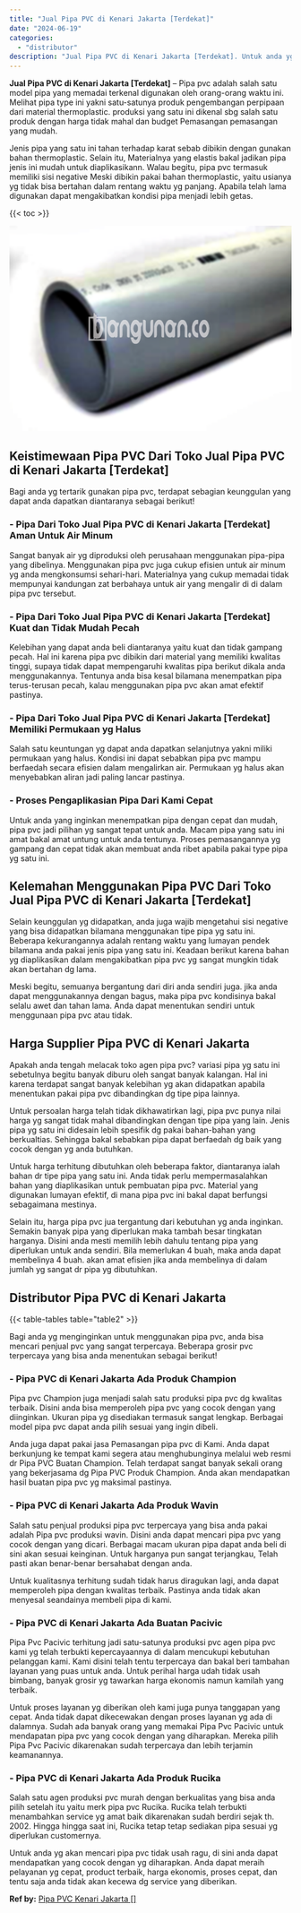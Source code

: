 ```yaml
---
title: "Jual Pipa PVC di Kenari Jakarta [Terdekat]"
date: "2024-06-19"
categories: 
  - "distributor"
description: "Jual Pipa PVC di Kenari Jakarta [Terdekat]. Untuk anda yg akan mencari pipa pvc tidak usah ragu, di sini anda dapat mendapatkan yang cocok dengan yg diharapk..."
---
```


**Jual Pipa PVC di Kenari Jakarta \[Terdekat\]** – Pipa pvc adalah salah satu model pipa yang memadai terkenal digunakan oleh orang-orang waktu ini. Melihat pipa type ini yakni satu-satunya produk pengembangan perpipaan dari material thermoplastic. produksi yang satu ini dikenal sbg salah satu produk dengan harga tidak mahal dan budget Pemasangan pemasangan yang mudah.

Jenis pipa yang satu ini tahan terhadap karat sebab dibikin dengan gunakan bahan thermoplastic. Selain itu, Materialnya yang elastis bakal jadikan pipa jenis ini mudah untuk diaplikasikann. Walau begitu, pipa pvc termasuk memiliki sisi negative Meski dibikin pakai bahan thermoplastic, yaitu usianya yg tidak bisa bertahan dalam rentang waktu yg panjang. Apabila telah lama digunakan dapat mengakibatkan kondisi pipa menjadi lebih getas.

{{< toc >}}

![](/images/jaul-pipa-pvc-65.png)

## Keistimewaan Pipa PVC Dari Toko Jual Pipa PVC di Kenari Jakarta \[Terdekat\]

Bagi anda yg tertarik gunakan pipa pvc, terdapat sebagian keunggulan yang dapat anda dapatkan diantaranya sebagai berikut!

### \- Pipa Dari Toko Jual Pipa PVC di Kenari Jakarta \[Terdekat\] Aman Untuk Air Minum

Sangat banyak air yg diproduksi oleh perusahaan menggunakan pipa-pipa yang dibelinya. Menggunakan pipa pvc juga cukup efisien untuk air minum yg anda mengkonsumsi sehari-hari. Materialnya yang cukup memadai tidak mempunyai kandungan zat berbahaya untuk air yang mengalir di di dalam pipa pvc tersebut.

### \- Pipa Dari Toko Jual Pipa PVC di Kenari Jakarta \[Terdekat\] Kuat dan Tidak Mudah Pecah

Kelebihan yang dapat anda beli diantaranya yaitu kuat dan tidak gampang pecah. Hal ini karena pipa pvc dibikin dari material yang memiliki kwalitas tinggi, supaya tidak dapat mempengaruhi kwalitas pipa berikut dikala anda menggunakannya. Tentunya anda bisa kesal bilamana menempatkan pipa terus-terusan pecah, kalau menggunakan pipa pvc akan amat efektif pastinya.

### \- Pipa Dari Toko Jual Pipa PVC di Kenari Jakarta \[Terdekat\] Memiliki Permukaan yg Halus

Salah satu keuntungan yg dapat anda dapatkan selanjutnya yakni miliki permukaan yang halus. Kondisi ini dapat sebabkan pipa pvc mampu berfaedah secara efisien dalam mengalirkan air. Permukaan yg halus akan menyebabkan aliran jadi paling lancar pastinya.

### \- Proses Pengaplikasian Pipa Dari Kami Cepat

Untuk anda yang inginkan menempatkan pipa dengan cepat dan mudah, pipa pvc jadi pilihan yg sangat tepat untuk anda. Macam pipa yang satu ini amat bakal amat untung untuk anda tentunya. Proses pemasangannya yg gampang dan cepat tidak akan membuat anda ribet apabila pakai type pipa yg satu ini.

## Kelemahan Menggunakan Pipa PVC Dari Toko Jual Pipa PVC di Kenari Jakarta \[Terdekat\]

Selain keunggulan yg didapatkan, anda juga wajib mengetahui sisi negative yang bisa didapatkan bilamana menggunakan tipe pipa yg satu ini. Beberapa kekurangannya adalah rentang waktu yang lumayan pendek bilamana anda pakai jenis pipa yang satu ini. Keadaan berikut karena bahan yg diaplikasikan dalam mengakibatkan pipa pvc yg sangat mungkin tidak akan bertahan dg lama.

Meski begitu, semuanya bergantung dari diri anda sendiri juga. jika anda dapat menggunakannya dengan bagus, maka pipa pvc kondisinya bakal selalu awet dan tahan lama. Anda dapat menentukan sendiri untuk menggunaan pipa pvc atau tidak.

## Harga Supplier Pipa PVC di Kenari Jakarta

Apakah anda tengah melacak toko agen pipa pvc? variasi pipa yg satu ini sebetulnya begitu banyak diburu oleh sangat banyak kalangan. Hal ini karena terdapat sangat banyak kelebihan yg akan didapatkan apabila menentukan pakai pipa pvc dibandingkan dg tipe pipa lainnya.

Untuk persoalan harga telah tidak dikhawatirkan lagi, pipa pvc punya nilai harga yg sangat tidak mahal dibandingkan dengan tipe pipa yang lain. Jenis pipa yg satu ini didesain lebih spesifik dg pakai bahan-bahan yang berkualtias. Sehingga bakal sebabkan pipa dapat berfaedah dg baik yang cocok dengan yg anda butuhkan.

Untuk harga terhitung dibutuhkan oleh beberapa faktor, diantaranya ialah bahan dr tipe pipa yang satu ini. Anda tidak perlu mempermasalahkan bahan yang diaplikasikan untuk pembuatan pipa pvc. Material yang digunakan lumayan efektif, di mana pipa pvc ini bakal dapat berfungsi sebagaimana mestinya.

Selain itu, harga pipa pvc jua tergantung dari kebutuhan yg anda inginkan. Semakin banyak pipa yang diperlukan maka tambah besar tingkatan harganya. Disini anda mesti memilih lebih dahulu tentang pipa yang diperlukan untuk anda sendiri. Bila memerlukan 4 buah, maka anda dapat membelinya 4 buah. akan amat efisien jika anda membelinya di dalam jumlah yg sangat dr pipa yg dibutuhkan.

## Distributor Pipa PVC di Kenari Jakarta

{{< table-tables table="table2" >}}

Bagi anda yg menginginkan untuk menggunakan pipa pvc, anda bisa mencari penjual pvc yang sangat terpercaya. Beberapa grosir pvc terpercaya yang bisa anda menentukan sebagai berikut!

### \- Pipa PVC di Kenari Jakarta Ada Produk Champion

Pipa pvc Champion juga menjadi salah satu produksi pipa pvc dg kwalitas terbaik. Disini anda bisa memperoleh pipa pvc yang cocok dengan yang diinginkan. Ukuran pipa yg disediakan termasuk sangat lengkap. Berbagai model pipa pvc dapat anda pilih sesuai yang ingin dibeli.

Anda juga dapat pakai jasa Pemasangan pipa pvc di Kami. Anda dapat berkunjung ke tempat kami segera atau menghubunginya melalui web resmi dr Pipa PVC Buatan Champion. Telah terdapat sangat banyak sekali orang yang bekerjasama dg Pipa PVC Produk Champion. Anda akan mendapatkan hasil buatan pipa pvc yg maksimal pastinya.

### \- Pipa PVC di Kenari Jakarta Ada Produk Wavin

Salah satu penjual produksi pipa pvc terpercaya yang bisa anda pakai adalah Pipa pvc produksi wavin. Disini anda dapat mencari pipa pvc yang cocok dengan yang dicari. Berbagai macam ukuran pipa dapat anda beli di sini akan sesuai keinginan. Untuk harganya pun sangat terjangkau, Telah pasti akan benar-benar bersahabat dengan anda.

Untuk kualitasnya terhitung sudah tidak harus diragukan lagi, anda dapat memperoleh pipa dengan kwalitas terbaik. Pastinya anda tidak akan menyesal seandainya membeli pipa di kami.

### \- Pipa PVC di Kenari Jakarta Ada Buatan Pacivic

Pipa Pvc Pacivic terhitung jadi satu-satunya produksi pvc agen pipa pvc kami yg telah terbukti kepercayaannya di dalam mencukupi kebutuhan pelanggan kami. Kami disini telah tentu terpercaya dan bakal beri tambahan layanan yang puas untuk anda. Untuk perihal harga udah tidak usah bimbang, banyak grosir yg tawarkan harga ekonomis namun kamilah yang terbaik.

Untuk proses layanan yg diberikan oleh kami juga punya tanggapan yang cepat. Anda tidak dapat dikecewakan dengan proses layanan yg ada di dalamnya. Sudah ada banyak orang yang memakai Pipa Pvc Pacivic untuk mendapatan pipa pvc yang cocok dengan yang diharapkan. Mereka pilih Pipa Pvc Pacivic dikarenakan sudah terpercaya dan lebih terjamin keamanannya.

### \- Pipa PVC di Kenari Jakarta Ada Produk Rucika

Salah satu agen produksi pvc murah dengan berkualitas yang bisa anda pilih setelah itu yaitu merk pipa pvc Rucika. Rucika telah terbukti menambahkan service yg amat baik dikarenakan sudah berdiri sejak th. 2002. Hingga hingga saat ini, Rucika tetap tetap sediakan pipa sesuai yg diperlukan customernya.

Untuk anda yg akan mencari pipa pvc tidak usah ragu, di sini anda dapat mendapatkan yang cocok dengan yg diharapkan. Anda dapat meraih pelayanan yg cepat, product terbaik, harga ekonomis, proses cepat, dan tentu saja anda tidak akan kecewa dg service yang diberikan.

**Ref by:** [Pipa PVC Kenari Jakarta []](https://id.wikipedia.org/wiki/Pipa)
